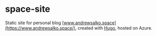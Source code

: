 # space-site
Static site for personal blog [www.andrewsalko.space](https://www.andrewsalko.space/), created with [Hugo](https://gohugo.io/), hosted on Azure.

